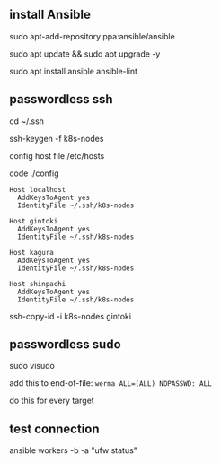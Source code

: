 ## install Ansible

sudo apt-add-repository ppa:ansible/ansible

sudo apt update && sudo apt upgrade -y

sudo apt install ansible ansible-lint

## passwordless ssh

cd ~/.ssh

ssh-keygen -f k8s-nodes

config host file /etc/hosts

code ./config
```
Host localhost
  AddKeysToAgent yes
  IdentityFile ~/.ssh/k8s-nodes

Host gintoki
  AddKeysToAgent yes
  IdentityFile ~/.ssh/k8s-nodes

Host kagura
  AddKeysToAgent yes
  IdentityFile ~/.ssh/k8s-nodes

Host shinpachi
  AddKeysToAgent yes
  IdentityFile ~/.ssh/k8s-nodes
```

ssh-copy-id -i k8s-nodes gintoki

## passwordless sudo

sudo visudo

add this to end-of-file: `werma ALL=(ALL) NOPASSWD: ALL`

do this for every target

## test connection

ansible workers -b -a "ufw status"